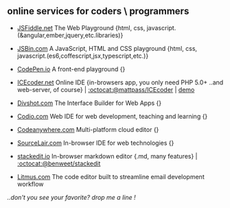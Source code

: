 ## online services for coders \ programmers 
- [JSFiddle.net](https://JSFiddle.net)
    The Web Playground {html, css, javascript.(&angular,ember,jquery,etc.libraries)}

- [JSBin.com](https://JSBin.com)
    A JavaScript, HTML and CSS playground {html, css, javascript.(es6,coffescript,jsx,typescript,etc.)}

- [CodePen.io](https://CodePen.io)
    A front-end playground {}

- [ICEcoder.net](https://ICEcoder.net)
    Online IDE {in-browsers app, you only need PHP 5.0+ ..and web-server, of course} | [:octocat:@mattpass/ICEcoder](http://github.com/mattpass/ICEcoder) | [demo](http://demo.icecoder.net/ICEcoder/) 

- [Divshot.com](https://Divshot.com)
    The Interface Builder for Web Apps {}

- [Codio.com](https://Codio.com)
    Web IDE for web development, teaching and learning {}

- [Codeanywhere.com](https://Codeanywhere.com)
    Multi-platform cloud editor {}

- [SourceLair.com](https://SourceLair.com)
    In-browser IDE for web technologies {}
    
- [stackedit.io](https://stackedit.io)
    In-browser markdown editor {.md, many features} | [:octocat:@benweet/stackedit](https://github.com/benweet/stackedit)

- [Litmus.com](https://litmus.com/email-testing) 
    The code editor built to streamline email development workflow

*..don't you see your favorite?  drop me a line !*

